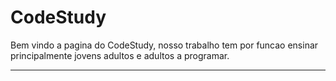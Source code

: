 # CodeStudy

Bem vindo a pagina do CodeStudy,
nosso trabalho tem por funcao ensinar principalmente jovens adultos e adultos a programar.

---


